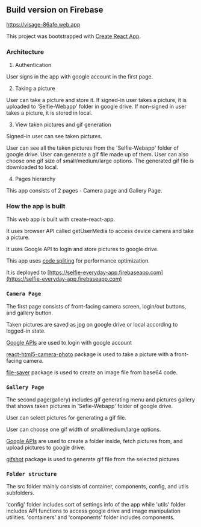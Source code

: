 
## Build version on Firebase

https://visage-86afe.web.app



This project was bootstrapped with [Create React App](https://github.com/facebook/create-react-app).

### Architecture

1. Authentication

User signs in the app with google account in the first page.

2. Taking a picture

User can take a picture and store it.
If signed-in user takes a picture, it is uploaded to 'Selfie-Webapp' folder in google drive.
If non-signed in user takes a picture, it is stored in local.

3. View taken pictures and gif generation

Signed-in user can see taken pictures.

User can see all the taken pictures from the 'Selfie-Webapp' folder of google drive.
User can generate a gif file made up of them. User can also choose one gif size of small/medium/large options. The generated gif file is downloaded to local.

4. Pages hierarchy

This app consists of 2 pages - Camera page and Gallery Page.

### How the app is built

This web app is built with create-react-app.

It uses browser API called getUserMedia to access device camera and take a picture.

It uses Google API to login and store pictures to google drive.

This app uses [code spliting](https://reactjs.org/docs/code-splitting.html) for performance optimization.

It is deployed to [https://selfie-everyday-app.firebaseapp.com](https://selfie-everyday-app.firebaseapp.com)

### `Camera Page`

The first page consists of front-facing camera screen, login/out buttons, and gallery button.

Taken pictures are saved as jpg on google drive or local according to logged-in state.

[Google APIs](https://developers.google.com/drive/api/v3/about-auth) are used to login with google account

[react-html5-camera-photo](https://www.npmjs.com/package/react-html5-camera-photo) package is used to take a picture with a front-facing camera.

[file-saver](https://www.npmjs.com/package/file-saver) package is used to create an image file from base64 code.

### `Gallery Page`

The second page(gallery) includes gif generating menu and pictures gallery that shows taken pictures in 'Sefie-Webapp' folder of google drive.

User can select pictures for generating a gif file.

User can choose one gif width of small/medium/large options.

[Google APIs](https://developers.google.com/drive/api/v3/about-files) are used to create a folder inside, fetch pictures from, and upload pictures to google drive.

[gifshot](https://www.npmjs.com/package/gifshot) package is used to generate gif file from the selected pictures

### `Folder structure`

The src folder mainly consists of container, components, config, and utils subfolders.

'config' folder includes sort of settings info of the app while 'utils' folder includes API functions to access google drive and image manipulation utilities. 'containers' and 'components' folder includes components.

